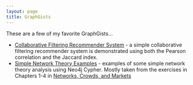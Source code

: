 ```yaml
---
layout: page
title: GraphGists
---
```



These are a few of my favorite GraphGists...


* [Collaborative Filtering Recommender System](http://gist.neo4j.org/?49a2b9874b37b4a2da4a) - a simple collaborative filtering recommender system is demonstrated using both the Pearson correlation and the Jaccard index.
* [Simple Network Theory Examples](http://gist.neo4j.org/?1bc92b6e3da2bde871ab) - examples of some simple network theory analysis using Neo4j Cypher. Mostly taken from the exercises in Chapters 1-4 in [Networks, Crowds, and Markets](https://www.cs.cornell.edu/home/kleinber/networks-book/)
